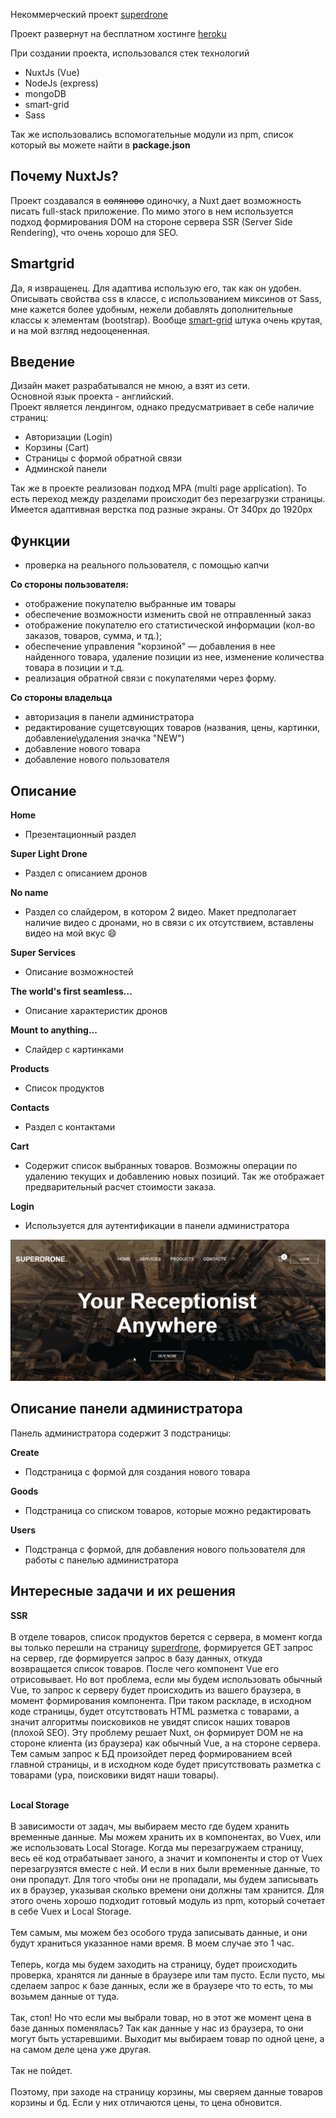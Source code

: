 Некоммерческий проект [superdrone](https://superdrone-stewiebutthurt.herokuapp.com/)

Проект развернут на бесплатном хостинге [heroku](https://www.heroku.com/)  

При создании проекта, использовался стек технологий 
- NuxtJs (Vue) 
- NodeJs (express)
- mongoDB
- smart-grid 
- Sass

Так же использовались вспомогательные модули из npm, список который вы можете найти в **package.json**

## Почему NuxtJs? 
Проект создавался в ~~соляново~~ одиночку, а Nuxt дает возможность писать full-stack приложение. По мимо этого в нем используется подход формирования DOM на стороне сервера SSR (Server Side Rendering), что очень хорошо для SEO. 

## Smartgrid 
Да, я извращенец. Для адаптива использую его, так как он удобен. Описывать свойства css в классе, с использованием миксинов от Sass, мне кажется более удобным, нежели добавлять дополнительные классы к элементам (bootstrap). Вообще [smart-grid](https://github.com/dmitry-lavrik/smart-grid) штука очень крутая, и на мой взгляд недооцененная.

## Введение
Дизайн макет разрабатывался не мною, а взят из сети.<br>
Основной язык проекта - английский.<br>
Проект является лендингом, однако предусматривает в себе наличие страниц:
- Авторизации (Login)
- Корзины (Cart)
- Страницы с формой обратной связи
- Админской панели

Так же в проекте реализован подход MPA (multi page application). То есть переход между разделами происходит без перезагрузки страницы.<br>
Имеется адаптивная верстка под разные экраны. От 340px до 1920px

## Функции
- проверка на реального пользователя, с помощью капчи

**Со стороны пользователя:**
- отображение покупателю выбранные им товары
- обеспечение возможности изменить свой не отправленный заказ
- отображение покупателю его статистической информации (кол-во заказов, товаров, сумма, и тд.);
- обеспечение управления "корзиной" — добавления в нее найденного товара, удаление
  позиции из нее, изменение количества товара в позиции и т.д.
- реализация обратной связи с покупателями через форму.

**Со стороны владельца**
- авторизация в панели администратора
- редактирование сущетсвующих товаров (названия, цены, картинки, добавление\удаления значка "NEW")
- добавление нового товара
- добавление нового пользователя

## Описание
**Home** 

 - Презентационный раздел
 
**Super Light Drone**

- Раздел с описанием дронов

**No name**

- Раздел со слайдером, в котором 2 видео. Макет предполагает наличие видео с дронами, но в связи
  с их отсутствием, вставлены видео на мой вкус :smile:
 
**Super Services**

- Описание возможностей

**The world's first seamless...**

- Описание характеристик дронов

**Mount to anything...**

- Слайдер с картинками

**Products**

 - Список продуктов
 
 **Contacts**
 - Раздел с контактами

**Cart**
- Содержит список выбранных товаров. Возможны
  операции по удалению текущих и добавлению новых позиций. Так же отображает предварительный
  расчет стоимости заказа.
  
**Login**
- Используется для аутентификации в панели администратора

![](assets/login-2.gif)

## Описание панели администратора

Панель администратора содержит 3 подстраницы:

**Create**
- Подстраница с формой для создания нового товара

**Goods**
- Подстраница со списком товаров, которые можно редактировать

**Users**
- Подстранца с формой, для добавления нового пользователя для работы с панелью администратора

## Интересные задачи и их решения

**SSR**
<br><br>В отделе товаров, список продуктов берется с сервера, в момент когда вы только перешли на страницу [superdrone](https://superdrone-stewiebutthurt.herokuapp.com), формируется GET запрос на сервер, где формируется запрос в базу данных, откуда возвращается список товаров. После чего компонент Vue его отрисовывает. Но вот проблема, если мы будем использовать обычный Vue, то запрос к серверу будет происходить из вашего браузера, в момент формирования компонента. При таком раскладе, в исходном коде страницы, будет отсутствовать HTML разметка с товарами, а значит алгоритмы поисковиков не увидят список наших товаров (плохой SEO). Эту проблему решает Nuxt, он формирует DOM не на стороне клиента (из браузера) как обычный Vue,  а на стороне сервера. Тем самым запрос к БД произойдет перед формированием всей главной страницы, и в исходном коде будет присутствовать разметка с товарами (ура, поисковики видят наши товары).<br><br>

**Local Storage**
<br><br>В зависимости от задач, мы выбираем место где будем хранить временные данные. Мы можем хранить их в компонентах, во Vuex, или же использовать Local Storage. Когда мы перезагружаем страницу, весь её код отрабатывает заного, а значит и компоненты и стор от Vuex перезагрузятся вместе с ней. И если в них были временные данные, то они пропадут. Для того чтобы они не пропадали, мы будем записывать их в браузер, указывая сколько времени они должны там хранится. Для этого очень хорошо подходит готовый модуль из npm, который сочетает в себе Vuex и Local Storage.<br><br> Тем самым, мы можем без особого труда записывать данные, и они будут храниться указанное нами время. В моем случае это 1 час.
<br><br>
Теперь, когда мы будем заходить на страницу, будет происходить проверка, хранятся ли данные в браузере или там пусто. Если пусто, мы сделаем запрос к базе данных, если же в браузере что то есть, то мы возьмем данные от туда.
<br><br>
Так, стоп! Но что если мы выбрали товар, но в этот же момент цена в базе данных поменялась? Так как данные у нас из браузера, то они могут быть устаревшими. Выходит мы выбираем товар по одной цене, а на самом деле цена уже другая.<br><br>Так не пойдет.<br><br>
Поэтому, при заходе на страницу корзины, мы сверяем данные товаров корзины и бд. Если у них отличаются цены, то цена обновится.